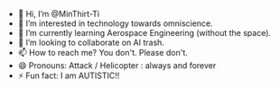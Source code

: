 - 👋 Hi, I’m @MinThirt-Ti
- 👀 I’m interested in technology towards omniscience.
- 🌱 I’m currently learning Aerospace Engineering (without the space).
- 💞️ I’m looking to collaborate on AI trash.
- 📫 How to reach me? You don't. Please don't.
- 😄 Pronouns: Attack / Helicopter : always and forever
- ⚡ Fun fact: I am AUTISTIC!!

<!---
MinThirt-Ti/MinThirt-Ti is a ✨ special ✨ repository because its `README.md` (this file) appears on your GitHub profile.
You can click the Preview link to take a look at your changes.
--->
